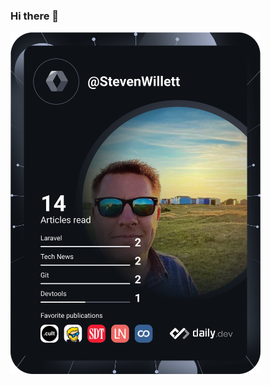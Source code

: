### Hi there 👋

<!--
**StevenWillett/StevenWillett** is a ✨ _special_ ✨ repository because its `README.md` (this file) appears on your GitHub profile.

Here are some ideas to get you started:

- 🔭 I’m currently working on ...
- 🌱 I’m currently learning ...
- 👯 I’m looking to collaborate on ...
- 🤔 I’m looking for help with ...
- 💬 Ask me about ...
- 📫 How to reach me: ...
- 😄 Pronouns: ...
- ⚡ Fun fact: ...
-->

<a href="https://app.daily.dev/StevenWillett"><img src="https://github.com/StevenWillett/StevenWillett/blob/main/devcard.svg" width="400" alt="Steven Willett's Dev Card"/></a>
